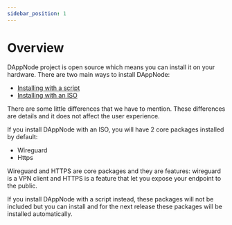 ```yaml
---
sidebar_position: 1
---
```


# Overview

DAppNode project is open source which means you can install it on your hardware. There are two main ways to install DAppNode:

- [Installing with a script](https://docs.dappnode.io/get-started/installation/custom-hardware/installation/script)
- [Installing with an ISO](https://docs.dappnode.io/get-started/installation/custom-hardware/installation/iso)

There are some little differences that we have to mention. These differences are details and it does not affect the user experience.

If you install DAppNode with an ISO, you will have 2 core packages installed by default:

- Wireguard
- Https

Wireguard and HTTPS are core packages and they are features: wireguard is a VPN client and HTTPS is a feature that let you expose your endpoint to the public.

If you install DAppNode with a script instead, these packages will not be included but you can install and for the next release these packages will be installed automatically.
